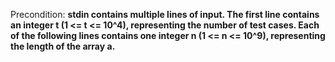 Precondition: **stdin contains multiple lines of input. The first line contains an integer t (1 <= t <= 10^4), representing the number of test cases. Each of the following lines contains one integer n (1 <= n <= 10^9), representing the length of the array a.**